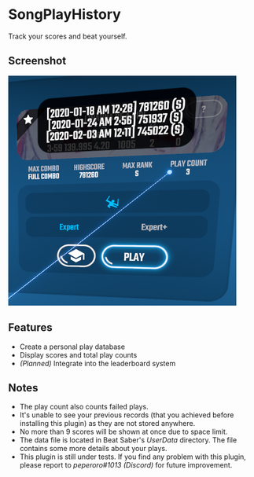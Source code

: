 ﻿# SongPlayHistory

Track your scores and beat yourself.

## Screenshot

![Screenshot](Screenshot.png)

## Features

- Create a personal play database
- Display scores and total play counts
- _(Planned)_ Integrate into the leaderboard system 

## Notes

- The play count also counts failed plays.
- It's unable to see your previous records (that you achieved before installing this plugin) as they are not stored anywhere.
- No more than 9 scores will be shown at once due to space limit.
- The data file is located in Beat Saber's _UserData_ directory. The file contains some more details about your plays.
- This plugin is still under tests. If you find any problem with this plugin, please report to _peperoro#1013 (Discord)_ for future improvement.
